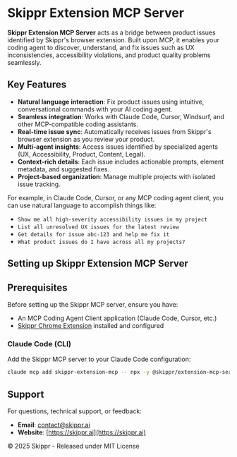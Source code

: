 # Skippr Extension MCP Server

**Skippr Extension MCP Server** acts as a bridge between product issues identified by Skippr's browser extension. Built upon MCP, it enables your coding agent to discover, understand, and fix issues such as UX inconsistencies, accessibility violations, and product quality problems seamlessly.

## Key Features

* **Natural language interaction**: Fix product issues using intuitive, conversational commands with your AI coding agent.
* **Seamless integration**: Works with Claude Code, Cursor, Windsurf, and other MCP-compatible coding assistants.
* **Real-time issue sync**: Automatically receives issues from Skippr's browser extension as you review your product.
* **Multi-agent insights**: Access issues identified by specialized agents (UX, Accessibility, Product, Content, Legal).
* **Context-rich details**: Each issue includes actionable prompts, element metadata, and suggested fixes.
* **Project-based organization**: Manage multiple projects with isolated issue tracking.

For example, in Claude Code, Cursor, or any MCP coding agent client, you can use natural language to accomplish things like:

* `Show me all high-severity accessibility issues in my project`
* `List all unresolved UX issues for the latest review`
* `Get details for issue abc-123 and help me fix it`
* `What product issues do I have across all my projects?`

## Setting up Skippr Extension MCP Server

## Prerequisites

Before setting up the Skippr MCP server, ensure you have:

* An MCP Coding Agent Client application (Claude Code, Cursor, etc.)
* [Skippr Chrome Extension](https://chrome.google.com/webstore/detail/dmbmdnppaoabphpkafbkdcbinkfnjpmh) installed and configured

### Claude Code (CLI)

Add the Skippr MCP server to your Claude Code configuration:

```bash
claude mcp add skippr-extension-mcp -- npx -y @skippr/extension-mcp-server
```

## Support

For questions, technical support, or feedback:

* **Email**: contact@skippr.ai
* **Website**: [https://skippr.ai](https://skippr.ai)


© 2025 Skippr - Released under MIT License
